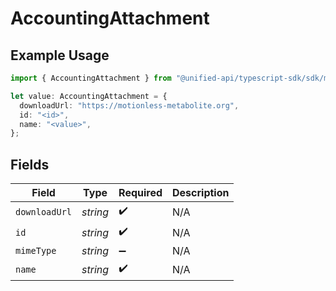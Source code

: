 # AccountingAttachment

## Example Usage

```typescript
import { AccountingAttachment } from "@unified-api/typescript-sdk/sdk/models/shared";

let value: AccountingAttachment = {
  downloadUrl: "https://motionless-metabolite.org",
  id: "<id>",
  name: "<value>",
};
```

## Fields

| Field              | Type               | Required           | Description        |
| ------------------ | ------------------ | ------------------ | ------------------ |
| `downloadUrl`      | *string*           | :heavy_check_mark: | N/A                |
| `id`               | *string*           | :heavy_check_mark: | N/A                |
| `mimeType`         | *string*           | :heavy_minus_sign: | N/A                |
| `name`             | *string*           | :heavy_check_mark: | N/A                |